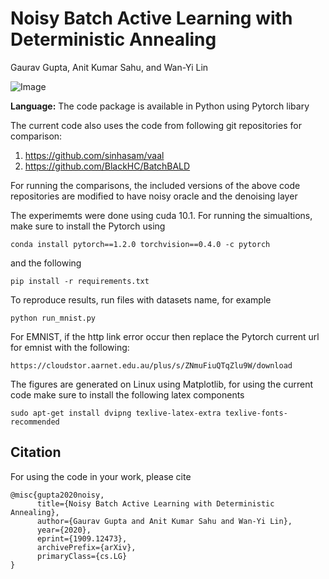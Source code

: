 # Noisy Batch Active Learning with Deterministic Annealing

Gaurav Gupta, Anit Kumar Sahu, and Wan-Yi Lin

![Image](http://scf.usc.edu/~ggaurav/pics/DeAn.png)

**Language:** The code package is available in Python using Pytorch libary

The current code also uses the code from following git repositories for comparison:

1. https://github.com/sinhasam/vaal
2. https://github.com/BlackHC/BatchBALD

For running the comparisons, the included versions of the above code repositories are modified to have noisy oracle and the denoising layer

The experimemts were done using cuda 10.1. For running the simualtions, make sure to install the Pytorch using
```
conda install pytorch==1.2.0 torchvision==0.4.0 -c pytorch
```

and the following
```
pip install -r requirements.txt
```
To reproduce results, run files with datasets name, for example
```
python run_mnist.py
```

For EMNIST, if the http link error occur then replace the Pytorch current url for emnist with the following:
```
https://cloudstor.aarnet.edu.au/plus/s/ZNmuFiuQTqZlu9W/download
```

The figures are generated on Linux using Matplotlib, for using the current code make sure to install the following latex components

```
sudo apt-get install dvipng texlive-latex-extra texlive-fonts-recommended 
```

## Citation
For using the code in your work, please cite
```
@misc{gupta2020noisy,
      title={Noisy Batch Active Learning with Deterministic Annealing}, 
      author={Gaurav Gupta and Anit Kumar Sahu and Wan-Yi Lin},
      year={2020},
      eprint={1909.12473},
      archivePrefix={arXiv},
      primaryClass={cs.LG}
}
```